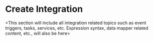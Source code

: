 # Create Integration

<This section will include all integration related topics such as event triggers, tasks, services, etc. Expression syntax, data mapper related content, etc., will also be here>
